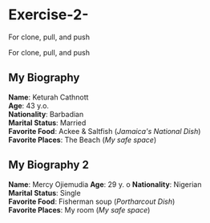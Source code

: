 # Exercise-2-
For clone, pull, and push


For clone, pull, and push  

## My Biography

**Name**: Keturah Cathnott  
**Age**: 43 y.o.  
**Nationality**: Barbadian  
**Marital Status**: Married  
**Favorite Food**: Ackee & Saltfish (_Jamaica's National Dish_)  
**Favorite Places**: The Beach (_My safe space_)

## My Biography 2

**Name**: Mercy Ojiemudia
**Age**: 29 y. o
**Nationality**: Nigerian  
**Marital Status**: Single  
**Favorite Food**: Fisherman soup (_Portharcout Dish_)  
**Favorite Places**: My room (_My safe space_)


